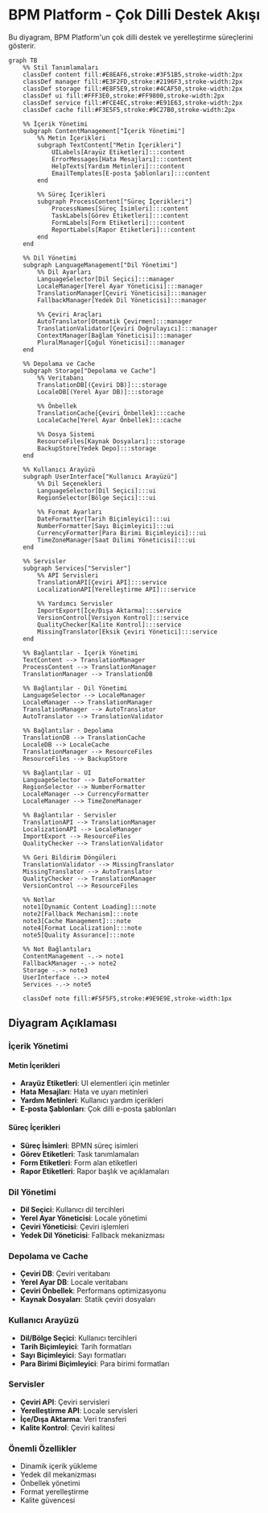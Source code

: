 # BPM Platform - Çok Dilli Destek Akışı

Bu diyagram, BPM Platform'un çok dilli destek ve yerelleştirme süreçlerini gösterir.

```mermaid
graph TB
    %% Stil Tanımlamaları
    classDef content fill:#E8EAF6,stroke:#3F51B5,stroke-width:2px
    classDef manager fill:#E3F2FD,stroke:#2196F3,stroke-width:2px
    classDef storage fill:#E8F5E9,stroke:#4CAF50,stroke-width:2px
    classDef ui fill:#FFF3E0,stroke:#FF9800,stroke-width:2px
    classDef service fill:#FCE4EC,stroke:#E91E63,stroke-width:2px
    classDef cache fill:#F3E5F5,stroke:#9C27B0,stroke-width:2px

    %% İçerik Yönetimi
    subgraph ContentManagement["İçerik Yönetimi"]
        %% Metin İçerikleri
        subgraph TextContent["Metin İçerikleri"]
            UILabels[Arayüz Etiketleri]:::content
            ErrorMessages[Hata Mesajları]:::content
            HelpTexts[Yardım Metinleri]:::content
            EmailTemplates[E-posta Şablonları]:::content
        end

        %% Süreç İçerikleri
        subgraph ProcessContent["Süreç İçerikleri"]
            ProcessNames[Süreç İsimleri]:::content
            TaskLabels[Görev Etiketleri]:::content
            FormLabels[Form Etiketleri]:::content
            ReportLabels[Rapor Etiketleri]:::content
        end
    end

    %% Dil Yönetimi
    subgraph LanguageManagement["Dil Yönetimi"]
        %% Dil Ayarları
        LanguageSelector[Dil Seçici]:::manager
        LocaleManager[Yerel Ayar Yöneticisi]:::manager
        TranslationManager[Çeviri Yöneticisi]:::manager
        FallbackManager[Yedek Dil Yöneticisi]:::manager
        
        %% Çeviri Araçları
        AutoTranslator[Otomatik Çevirmen]:::manager
        TranslationValidator[Çeviri Doğrulayıcı]:::manager
        ContextManager[Bağlam Yöneticisi]:::manager
        PluralManager[Çoğul Yöneticisi]:::manager
    end

    %% Depolama ve Cache
    subgraph Storage["Depolama ve Cache"]
        %% Veritabanı
        TranslationDB[(Çeviri DB)]:::storage
        LocaleDB[(Yerel Ayar DB)]:::storage
        
        %% Önbellek
        TranslationCache[Çeviri Önbellek]:::cache
        LocaleCache[Yerel Ayar Önbellek]:::cache
        
        %% Dosya Sistemi
        ResourceFiles[Kaynak Dosyaları]:::storage
        BackupStore[Yedek Depo]:::storage
    end

    %% Kullanıcı Arayüzü
    subgraph UserInterface["Kullanıcı Arayüzü"]
        %% Dil Seçenekleri
        LanguageSelector[Dil Seçici]:::ui
        RegionSelector[Bölge Seçici]:::ui
        
        %% Format Ayarları
        DateFormatter[Tarih Biçimleyici]:::ui
        NumberFormatter[Sayı Biçimleyici]:::ui
        CurrencyFormatter[Para Birimi Biçimleyici]:::ui
        TimeZoneManager[Saat Dilimi Yöneticisi]:::ui
    end

    %% Servisler
    subgraph Services["Servisler"]
        %% API Servisleri
        TranslationAPI[Çeviri API]:::service
        LocalizationAPI[Yerelleştirme API]:::service
        
        %% Yardımcı Servisler
        ImportExport[İçe/Dışa Aktarma]:::service
        VersionControl[Versiyon Kontrol]:::service
        QualityChecker[Kalite Kontrol]:::service
        MissingTranslator[Eksik Çeviri Yönetici]:::service
    end

    %% Bağlantılar - İçerik Yönetimi
    TextContent --> TranslationManager
    ProcessContent --> TranslationManager
    TranslationManager --> TranslationDB

    %% Bağlantılar - Dil Yönetimi
    LanguageSelector --> LocaleManager
    LocaleManager --> TranslationManager
    TranslationManager --> AutoTranslator
    AutoTranslator --> TranslationValidator

    %% Bağlantılar - Depolama
    TranslationDB --> TranslationCache
    LocaleDB --> LocaleCache
    TranslationManager --> ResourceFiles
    ResourceFiles --> BackupStore

    %% Bağlantılar - UI
    LanguageSelector --> DateFormatter
    RegionSelector --> NumberFormatter
    LocaleManager --> CurrencyFormatter
    LocaleManager --> TimeZoneManager

    %% Bağlantılar - Servisler
    TranslationAPI --> TranslationManager
    LocalizationAPI --> LocaleManager
    ImportExport --> ResourceFiles
    QualityChecker --> TranslationValidator

    %% Geri Bildirim Döngüleri
    TranslationValidator --> MissingTranslator
    MissingTranslator --> AutoTranslator
    QualityChecker --> TranslationManager
    VersionControl --> ResourceFiles

    %% Notlar
    note1[Dynamic Content Loading]:::note
    note2[Fallback Mechanism]:::note
    note3[Cache Management]:::note
    note4[Format Localization]:::note
    note5[Quality Assurance]:::note

    %% Not Bağlantıları
    ContentManagement -.-> note1
    FallbackManager -.-> note2
    Storage -.-> note3
    UserInterface -.-> note4
    Services -.-> note5

    classDef note fill:#F5F5F5,stroke:#9E9E9E,stroke-width:1px
```

## Diyagram Açıklaması

### İçerik Yönetimi
#### Metin İçerikleri
- **Arayüz Etiketleri**: UI elementleri için metinler
- **Hata Mesajları**: Hata ve uyarı metinleri
- **Yardım Metinleri**: Kullanıcı yardım içerikleri
- **E-posta Şablonları**: Çok dilli e-posta şablonları

#### Süreç İçerikleri
- **Süreç İsimleri**: BPMN süreç isimleri
- **Görev Etiketleri**: Task tanımlamaları
- **Form Etiketleri**: Form alan etiketleri
- **Rapor Etiketleri**: Rapor başlık ve açıklamaları

### Dil Yönetimi
- **Dil Seçici**: Kullanıcı dil tercihleri
- **Yerel Ayar Yöneticisi**: Locale yönetimi
- **Çeviri Yöneticisi**: Çeviri işlemleri
- **Yedek Dil Yöneticisi**: Fallback mekanizması

### Depolama ve Cache
- **Çeviri DB**: Çeviri veritabanı
- **Yerel Ayar DB**: Locale veritabanı
- **Çeviri Önbellek**: Performans optimizasyonu
- **Kaynak Dosyaları**: Statik çeviri dosyaları

### Kullanıcı Arayüzü
- **Dil/Bölge Seçici**: Kullanıcı tercihleri
- **Tarih Biçimleyici**: Tarih formatları
- **Sayı Biçimleyici**: Sayı formatları
- **Para Birimi Biçimleyici**: Para birimi formatları

### Servisler
- **Çeviri API**: Çeviri servisleri
- **Yerelleştirme API**: Locale servisleri
- **İçe/Dışa Aktarma**: Veri transferi
- **Kalite Kontrol**: Çeviri kalitesi

### Önemli Özellikler
- Dinamik içerik yükleme
- Yedek dil mekanizması
- Önbellek yönetimi
- Format yerelleştirme
- Kalite güvencesi
``` 